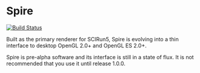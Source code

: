Spire
=====

[![Build Status](https://travis-ci.org/SCIInstitute/spire.png)](https://travis-ci.org/SCIInstitute/spire)

Built as the primary renderer for SCIRun5, Spire is evolving into a thin
interface to desktop OpenGL 2.0+ and OpenGL ES 2.0+.

Spire is pre-alpha software and its interface is still in a state of flux. It
is not recommended that you use it until release 1.0.0.

